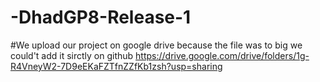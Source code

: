 # -DhadGP8-Release-1
#We upload our project on google drive because the file was to big we could't add it sirctly on github
https://drive.google.com/drive/folders/1g-R4VneyW2-7D9eEKaFZTfnZZfKb1zsh?usp=sharing

